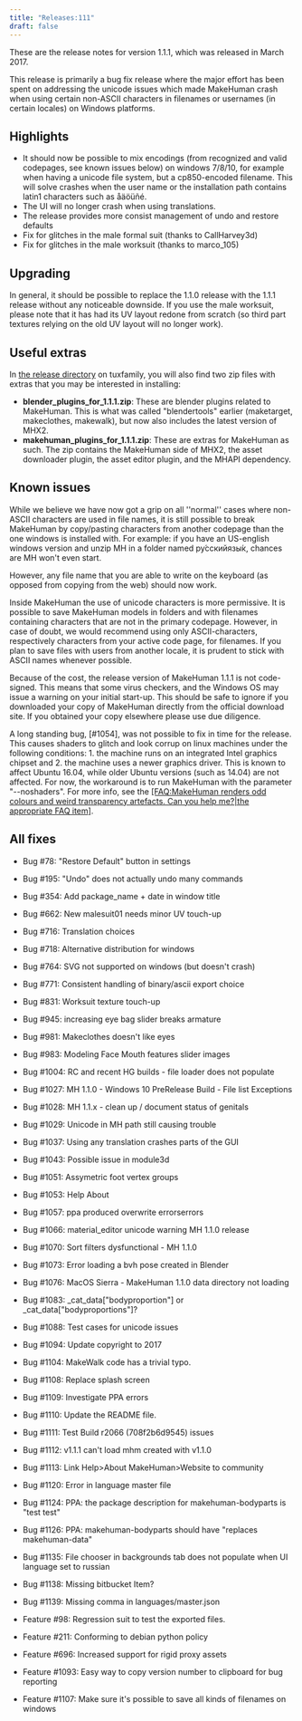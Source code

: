 ```yaml
---
title: "Releases:111"
draft: false
---
```


These are the release notes for version 1.1.1, which was released in March 2017.

This release is primarily a bug fix release where the major effort has been spent on addressing the unicode issues which made MakeHuman crash when using certain non-ASCII characters in filenames or usernames (in certain locales) on Windows platforms.

## Highlights

* It should now be possible to mix encodings (from recognized and valid codepages, see known issues below) on windows 7/8/10, for example when having a unicode file system, but a cp850-encoded filename. This will solve crashes when the user name or the installation path contains latin1 characters such as åäöüñé. 
* The UI will no longer crash when using translations.
* The release provides more consist management of undo and restore defaults
* Fix for glitches in the male formal suit (thanks to CallHarvey3d)
* Fix for glitches in the male worksuit (thanks to marco_105)

## Upgrading

In general, it should be possible to replace the 1.1.0 release with the 1.1.1 release without any noticeable downside. If you use the male worksuit, please note that it has had its UV layout redone from scratch (so third part textures relying on the old UV layout will no longer work).

## Useful extras

In [the release directory](http://download.tuxfamily.org/makehuman/releases/1.1.1) on tuxfamily, you will also find two zip files with extras that you may be interested in installing:

* **blender_plugins_for_1.1.1.zip**: These are blender plugins related to MakeHuman. This is what was called "blendertools" earlier (maketarget, makeclothes, makewalk), but now also includes the latest version of MHX2. 
* **makehuman_plugins_for_1.1.1.zip**: These are extras for MakeHuman as such. The zip contains the MakeHuman side of MHX2, the asset downloader plugin, the asset editor plugin, and the MHAPI dependency. 

## Known issues

While we believe we have now got a grip on all ''normal'' cases where non-ASCII characters are used in file names, it is still possible to break MakeHuman by copy/pasting characters from another codepage than the one windows is installed with. For example: if you have an US-english windows version and unzip MH in a folder named ру́сскийязы́к, chances are MH won't even start. 

However, any file name that you are able to write on the keyboard (as opposed from copying from the web) should now work.

Inside MakeHuman the use of unicode characters is more permissive. It is possible to save MakeHuman models in folders and with filenames containing characters that are not in the primary codepage. However, in case of doubt, we would recommend using only ASCII-characters, respectively characters from your active code page, for filenames. If you plan to save files with users from another locale, it is prudent to stick with ASCII names whenever possible.

Because of the cost, the release version of MakeHuman 1.1.1 is not code-signed. This means that some virus checkers, and the Windows OS may issue a warning on your initial start-up.  This should be safe to ignore if you downloaded your copy of MakeHuman directly from the official download site.  If you obtained your copy elsewhere please use due diligence.

A long standing bug, [#1054], was not possible to fix in time for the release. This causes shaders to glitch and look corrup on linux machines under the following conditions: 1. the machine runs on an integrated Intel graphics chipset and 2. the machine uses a newer graphics driver. This is known to affect Ubuntu 16.04, while older Ubuntu versions (such as 14.04) are not affected. For now, the workaround is to run MakeHuman with the parameter "--noshaders". For more info, see the [[FAQ:MakeHuman renders odd colours and weird transparency artefacts. Can you help me?|the appropriate FAQ item]](http://bugtracker.makehumancommunity.org/issues/1054).

## All fixes

* Bug #78: "Restore Default" button in settings
* Bug #195: "Undo" does not actually undo many commands
* Bug #354: Add package_name + date in window title
* Bug #662: New malesuit01 needs minor UV touch-up
* Bug #716: Translation choices
* Bug #718: Alternative distribution for windows
* Bug #764: SVG not supported on windows (but doesn't crash)
* Bug #771: Consistent handling of binary/ascii export choice
* Bug #831: Worksuit texture touch-up
* Bug #945: increasing eye bag slider breaks armature
* Bug #981: Makeclothes doesn't like eyes
* Bug #983: Modeling Face Mouth features slider images
* Bug #1004: RC and recent HG builds - file loader does not populate
* Bug #1027: MH 1.1.0 - Windows 10 PreRelease Build - File list Exceptions
* Bug #1028: MH 1.1.x - clean up / document status of genitals
* Bug #1029: Unicode in MH path still causing trouble
* Bug #1037: Using any translation crashes parts of the GUI
* Bug #1043: Possible issue in module3d
* Bug #1051: Assymetric foot vertex groups
* Bug #1053: Help About
* Bug #1057: ppa produced overwrite errorserrors
* Bug #1066: material_editor unicode warning MH 1.1.0 release
* Bug #1070: Sort filters dysfunctional - MH 1.1.0
* Bug #1073: Error loading a bvh pose created in Blender
* Bug #1076: MacOS Sierra - MakeHuman 1.1.0 data directory not loading
* Bug #1083: _cat_data["bodyproportion"] or _cat_data["bodyproportions"]?
* Bug #1088: Test cases for unicode issues
* Bug #1094: Update copyright to 2017
* Bug #1104: MakeWalk code has a trivial typo.
* Bug #1108: Replace splash screen
* Bug #1109: Investigate PPA errors
* Bug #1110: Update the README file.
* Bug #1111: Test Build r2066 (708f2b6d9545) issues
* Bug #1112: v1.1.1 can't load mhm created with v1.1.0
* Bug #1113: Link Help>About MakeHuman>Website to community
* Bug #1120: Error in language master file
* Bug #1124: PPA: the package description for makehuman-bodyparts is "test test"
* Bug #1126: PPA: makehuman-bodyparts should have "replaces makehuman-data"
* Bug #1135: File chooser in backgrounds tab does not populate when UI language set to russian
* Bug #1138: Missing bitbucket Item?
* Bug #1139: Missing comma in languages/master.json

* Feature #98: Regression suit to test the exported files.
* Feature #211: Conforming to debian python policy
* Feature #696: Increased support for rigid proxy assets
* Feature #1093: Easy way to copy version number to clipboard for bug reporting
* Feature #1107: Make sure it's possible to save all kinds of filenames on windows
